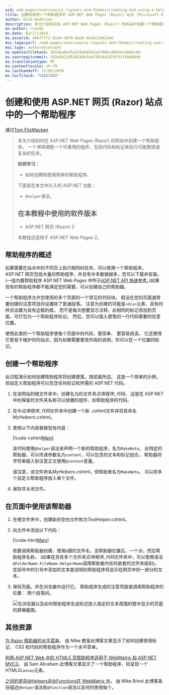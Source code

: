 ```yaml
---
uid: web-pages/overview/ui-layouts-and-themes/creating-and-using-a-helper-in-an-aspnet-web-pages-site
title: 创建和使用一个帮助程序的 ASP.NET Web Pages (Razor) 站点 |Microsoft Docs
author: Rick-Anderson
description: 本文介绍如何在 ASP.NET Web Pages (Razor) 的网站中创建一个帮助程序。 帮助器是包含代码和标记对性能的可重用组件...
ms.author: riande
ms.date: 02/17/2014
ms.assetid: 46bff772-01e0-40f0-9ae6-9e18c5442ee6
msc.legacyurl: /web-pages/overview/ui-layouts-and-themes/creating-and-using-a-helper-in-an-aspnet-web-pages-site
msc.type: authoredcontent
ms.openlocfilehash: 3b54ba8a35a354eb0562a47866cd8b5dcb66bc86
ms.sourcegitcommit: 2d3e5422d530203efdaf2014d1d7df31f88d08d0
ms.translationtype: MT
ms.contentlocale: zh-CN
ms.lasthandoff: 11/05/2018
ms.locfileid: "51021503"
---
```

<a name="creating-and-using-a-helper-in-an-aspnet-web-pages-razor-site"></a>创建和使用 ASP.NET 网页 (Razor) 站点中的一个帮助程序
====================
通过[Tom FitzMacken](https://github.com/tfitzmac)

> 本文介绍如何在 ASP.NET Web Pages (Razor) 的网站中创建一个帮助程序。 一个*帮助器*是一个可重用的组件，包括代码和标记来执行可能繁琐或复杂的任务。
> 
> **你将学习：** 
> 
> - 如何创建和使用简单的帮助程序。
> 
> 下面是在本文中引入的 ASP.NET 功能：
> 
> - `@helper`语法。
>   
> 
> ## <a name="software-versions-used-in-the-tutorial"></a>在本教程中使用的软件版本
> 
> 
> - ASP.NET 网页 (Razor) 3
>   
> 
> 本教程还适用于 ASP.NET Web Pages 2。


## <a name="overview-of-helpers"></a>帮助程序的概述

如果需要在站点中的不同页上执行相同的任务，可以使用一个帮助程序。 ASP.NET 网页包括大量的帮助程序，并且有许多数据越多，您可以下载并安装。 (一组内置帮助程序 ASP.NET Web Pages 中所示[ASP.NET API 快速参考](https://go.microsoft.com/fwlink/?LinkId=202907)。)如果现有的帮助程序都不能满足您的需要，可以创建自己的帮助器。

一个帮助程序允许您使用的多个页面的一个常见的代码块。 假设在您的页面通常要创建的注意项目的设置除了普通段落。 注意为创建的可能是`<div>`元素，具有的样式设置为具有边框的框。 而不是每次想要显示注释，此相同的标记添加到页面，可打包为一个帮助程序标记。 然后，您可以插入便笺的一行代码需要的任意位置。

使用此类的一个帮助程序使每个页面中的代码，更简单、 更容易阅读。 它还使得它更易于维护你的站点，因为如果需要更改外观的说明，你可以在一个位置的标记。

## <a name="creating-a-helper"></a>创建一个帮助程序

此过程演示如何创建帮助程序将创建便笺，按前面所述。 这是一个简单的示例，但自定义帮助程序可以包含任何标记和所需的 ASP.NET 代码。

1. 在该网站的根文件夹中，创建名为的文件夹*应用程序\_代码*。 这是在 ASP.NET 中的保留的文件夹名称可以放置的组件，如帮助程序的代码。
2. 在中*应用程序\_代码*文件夹中创建一个新 *.cshtml*文件并将其命名*MyHelpers.cshtml*。
3. 使用以下内容替换现有内容：

    [!code-cshtml[Main](creating-and-using-a-helper-in-an-aspnet-web-pages-site/samples/sample1.cshtml)]

    该代码使用`@helper`语法来声明一个新的帮助程序，名为`MakeNote`。 此特定的帮助器，可以传递参数名为`content`，可以包含的文本和标记组合。 帮助器将字符串插入到注意正文使用`@content`变量。

    请注意，该文件命名*MyHelpers.cshtml*，但帮助者名为`MakeNote`。 可以将多个自定义帮助程序放入单个文件。
4. 保存并关闭文件。

## <a name="using-the-helper-in-a-page"></a>在页面中使用该帮助器

1. 在根文件夹中，创建新的空白文件称为*TestHelper.cshtml*。
2. 向文件中添加以下代码：

    [!code-html[Main](creating-and-using-a-helper-in-an-aspnet-web-pages-site/samples/sample2.html)]

    若要调用帮助器创建，使用`@`跟的文件名，该帮助器位置后，一个点，然后帮助程序名称。 (如果在具有多个文件夹*应用程序\_代码*文件夹中，可以使用语法`@FolderName.FileName.HelperName`调用帮助者内任何嵌套的文件夹级别)。 在括号中的引号中添加的文本是说明的帮助程序将显示在网页中的一部分的文本。
3. 保存页面，并在浏览器中运行它。 帮助程序生成的注意项直接调用帮助程序的位置： 两个段落间。

    ![在浏览器以及如何帮助程序生成标记放入指定的文本周围的框中显示的页面的屏幕截图。](creating-and-using-a-helper-in-an-aspnet-web-pages-site/_static/image1.jpg)

## <a name="additional-resources"></a>其他资源


[为 Razor 帮助器的水平菜单](http://mikepope.com/blog/DisplayBlog.aspx?permalink=2341)。 由 Mike 教皇此博客文章显示了如何创建使用标记、 CSS 和代码的帮助程序作为一个水平菜单。

[利用 ASP.NET Web 中的 HTML5 页帮助程序适用于 WebMatrix 和 ASP.NET MVC3](http://geekswithblogs.net/wildturtle/archive/2010/11/08/html5-in-asp.net-web-pages-helpers-for-webmatrix-and_aspnet_mvc3.aspx)。 由 Sam Abraham 此博客文章显示了一个帮助程序，将呈现一个 HTML5`Canvas`元素。

[之间的差异@Helpers并@Functions在 WebMatrix 中](http://www.mikesdotnetting.com/Article/173/The-Difference-Between-@Helpers-and-@Functions-In-WebMatrix)。 由 Mike Brind 此博客条目描述`@helper`语法和`@function`语法以及何时使用每个。
